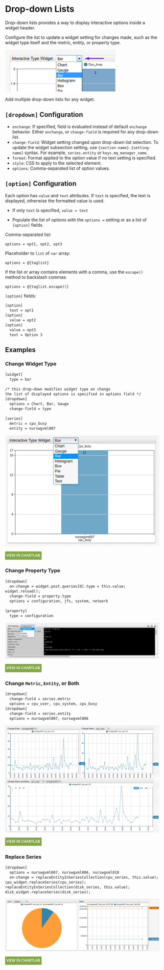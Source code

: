 # Drop-down Lists

Drop-down lists provides a way to display interactive options inside a widget header.

Configure the list to update a widget setting for changes made, such as the widget type itself and the metric, entity, or property type.

![](./images/drop-down-header.png)

Add multiple drop-down lists for any widget.

## `[dropdown]` Configuration

* `onchange`: If specified, field is evaluated instead of default `onchange` behavior. Either `onchange`, or `change-field` is required for any drop-down list.
* `change-field`: Widget setting changed upon drop-down list selection. To update the widget subsection setting, use `{section-name}.{setting-name}` syntax. For example, `series.entity` or `keys.mq_manager_name`.
* `format`: Format applied to the option value if no text setting is specified.
* `style`: CSS to apply to the selected element.
* `options`: Comma-separated list of option values.

## `[option]` Configuration

Each option has `value` and `text` attributes. If `text` is specified, the text is displayed, otherwise the formatted value is used.

* If only `text` is specified, `value = text`

* Populate the list of options with the `options =` setting or as a list of `[option]` fields.

Comma-separated list:

```ls
options = opt1, opt2, opt3
```

Placeholder to `list` of `var` array:

```ls
options = @{taglist}
```

If the list or array contains elements with a comma, use the `escape()` method to backslash commas:

```ls
options = @{taglist.escape()}
```

`[option]` fields:

```ls
[option]
  text = opt1
[option]
  value = opt2
[option]
  value = opt3
  text = Option 3
```

## Examples

### Change Widget Type

```ls
[widget]
  type = bar

/* this drop-down modifies widget type on change
the list of displayed options is specified in options field */
[dropdown]
  options = Chart, Bar, Gauge
  change-field = type

[series]
  metric = cpu_busy
  entity = nurswgvml007
```

![](./images/drop-down-5.png)

[![](../images/button.png)](https://apps.axibase.com/chartlab/566e6428)

### Change Property Type

```ls
[dropdown]
  on-change = widget.post.queries[0].type = this.value; widget.reload();
  change-field = property.type
  options = configuration, jfs, system, network  

[property]
  type = configuration
```

![](./images/drop-down-2.png)

[![](../images/button.png)](https://apps.axibase.com/chartlab/6d918310/7/)

### Change `Metric`, `Entity`, or Both

```ls
[dropdown]
  change-field = series.metric
  options = cpu_user, cpu_system, cpu_busy
[dropdown]
  change-field = series.entity
  options = nurswgvml007, nurswgvml006
```

![](./images/drop-down-3.png)

[![](../images/button.png)](https://apps.axibase.com/chartlab/e7a978d6)

### Replace Series

```ls
[dropdown]
  options = nurswgvml007, nurswgvml006, nurswgvml010
  on-change = replaceEntityInSeriesCollection(cpu_series, this.value); cpu_widget.replaceSeries(cpu_series);  replaceEntityInSeriesCollection(disk_series, this.value); disk_widget.replaceSeries(disk_series);
```

![](./images/drop-down-4.png)

[![](../images/button.png)](https://apps.axibase.com/chartlab/343ec3ea)
